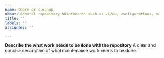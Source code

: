 ```yaml
---
name: Chore or cleanup
about: General repository maintenance such as CI/CD, configurations, versioning, ect..
title: ''
labels: ''
assignees: ''

---
```


**Describe the what work needs to be done with the repository**
A clear and concise description of what maintenance work needs to be done.